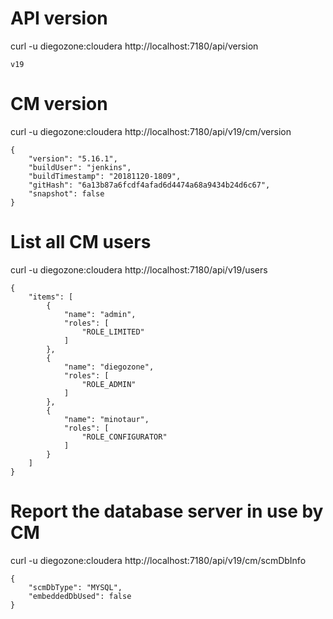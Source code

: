 # API version

curl -u diegozone:cloudera http://localhost:7180/api/version

```
v19
```

# CM version

curl -u diegozone:cloudera http://localhost:7180/api/v19/cm/version
```
{
    "version": "5.16.1",
    "buildUser": "jenkins",
    "buildTimestamp": "20181120-1809",
    "gitHash": "6a13b87a6fcdf4afad6d4474a68a9434b24d6c67",
    "snapshot": false
}
```
# List all CM users

curl -u diegozone:cloudera http://localhost:7180/api/v19/users
```
{
    "items": [
        {
            "name": "admin",
            "roles": [
                "ROLE_LIMITED"
            ]
        },
        {
            "name": "diegozone",
            "roles": [
                "ROLE_ADMIN"
            ]
        },
        {
            "name": "minotaur",
            "roles": [
                "ROLE_CONFIGURATOR"
            ]
        }
    ]
}
```
# Report the database server in use by CM

curl -u diegozone:cloudera http://localhost:7180/api/v19/cm/scmDbInfo
```
{
    "scmDbType": "MYSQL",
    "embeddedDbUsed": false
}
```
